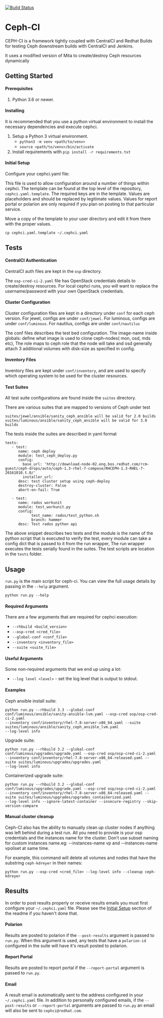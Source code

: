 [![Build Status](https://travis-ci.com/red-hat-storage/cephci.svg?branch=master)](https://travis-ci.com/red-hat-storage/cephci)
# Ceph-CI
CEPH-CI is a framework tightly coupled with CentralCI and Redhat Builds for
testing Ceph downstream builds with CentralCI and Jenkins.

It uses a modified version of Mita to create/destroy Ceph resources dynamically

## Getting Started
#### Prerequisites
1. Python 3.6 or newer.

#### Installing
It is recommended that you use a python virtual environment to install the necessary dependencies and execute cephci.

1. Setup a Python 3 virtual environment.
    * `python3 -m venv <path/to/venv>`
    * `source <path/to/venv>/bin/activate`
2. Install requirements with `pip install -r requirements.txt`

#### Initial Setup
Configure your cephci.yaml file:

This file is used to allow configuration around a number of things within cephci.
The template can be found at the top level of the repository, `cephci.yaml.template`.
The required keys are in the template. Values are placeholders and should be replaced by legitimate values.
Values for report portal or polarion are only required if you plan on posting to that particular service.

Move a copy of the template to your user directory and edit it from there with the proper values.
```
cp cephci.yaml.template ~/.cephci.yaml
```

## Tests
#### CentralCI Authentication
CentralCI auth files are kept in the `osp` directory.

The `osp-cred-ci-2.yaml` file has OpenStack credentials details to create/destroy resources.
For local cephci runs, you will want to replace the username/password with
your own OpenStack credentials.

#### Cluster Configuration
Cluster configuration files are kept in a directory under `conf` for each ceph version.
For jewel, configs are under `conf/jewel`.
For luminous, configs are under `conf/luminous`.
For nautilus, configs are under `conf/nautilus`

The conf files describes the test bed configuration.
The image-name inside globals: define what image is used to clone ceph-nodes(
mon, osd, mds etc), The role maps to ceph role that the node will take
and osd generally attach 3 additional volumes with disk-size as specified in
config.

#### Inventory Files
Inventory files are kept under `conf/inventory`,
and are used to specify which operating system to be used for the cluster resources.

#### Test Suites
All test suite configurations are found inside the `suites` directory.

There are various suites that are mapped to versions of Ceph under test

```
suites/jewel/ansible/sanity_ceph_ansible will be valid for 2.0 builds
suites/luminous/ansible/sanity_ceph_ansible will be valid for 3.0 builds
```
The tests inside the suites are described in yaml format

```
tests:
   - test:
      name: ceph deploy
      module: test_ceph_deploy.py
      config:
        base_url: 'http://download-node-02.eng.bos.redhat.com/rcm-guest/ceph-drops/auto/ceph-1.3-rhel-7-compose/RHCEPH-1.3-RHEL-7-20161010.t.0/'
        installer_url: 
      desc: test cluster setup using ceph-deploy
      destroy-cluster: False
      abort-on-fail: True
      
   - test:
      name: rados workunit
      module: test_workunit.py
      config:
            test_name: rados/test_python.sh
            branch: hammer
      desc: Test rados python api
```
The above snippet describes two tests and the module is the name of the python
script that is executed to verify the test, every module can take a config
dict that is passed to it from the run wrapper, The run wrapper executes
the tests serially found in the suites. The test scripts are location in
the `tests` folder.

## Usage
`run.py` is the main script for ceph-ci. You can view the full usage details by passing in the `--help` argument.
```
python run.py --help
```
#### Required Arguments
There are a few arguments that are required for cephci execution:

* `--rhbuild <build_version>`
* `--osp-cred <cred_file>`
* `--global-conf <conf_file>`
* `--inventory <inventory_file>`
* `--suite <suite_file>`

#### Useful Arguments
Some non-required arguments that we end up using a lot:
* `--log level <level>` - set the log level that is output to stdout.

#### Examples
Ceph ansible install suite:
```
python run.py --rhbuild 3.3 --global-conf conf/luminous/ansible/sanity-ansible-lvm.yaml --osp-cred osp/osp-cred-ci-2.yaml
--inventory conf/inventory/rhel-7.8-server-x86_64.yaml --suite suites/luminous/ansible/sanity_ceph_ansible_lvm.yaml
--log-level info
```
Upgrade suite:
```
python run.py --rhbuild 3.2 --global-conf conf/luminous/upgrades/upgrade.yaml --osp-cred osp/osp-cred-ci-2.yaml
--inventory conf/inventory/rhel-7.8-server-x86_64-released.yaml --suite suites/luminous/upgrades/upgrades.yaml
--log-level info
```
Containerized upgrade suite:
```
python run.py --rhbuild 3.2 --global-conf conf/luminous/upgrades/upgrade.yaml --osp-cred osp/osp-cred-ci-2.yaml
--inventory conf/inventory/rhel-7.8-server-x86_64-released.yaml --suite suites/luminous/upgrades/upgrades_containerized.yaml
--log-level info --ignore-latest-container --insecure-registry --skip-version-compare
```

#### Manual cluster cleanup
Ceph-CI also has the ability to manually clean up cluster nodes if anything was left behind during a test run.
All you need to provide is your osp credentials and the instances name for the cluster. Don't use subset naming for custom instances name.eg: --instances-name vp and --instances-name vpoliset  at same time.

For example, this command will delete all volumes and nodes that have the substring `ceph-kdreyer` in their names:
```
python run.py --osp-cred <cred_file> --log-level info --cleanup ceph-kdreyer
```

## Results
In order to post results properly or receive results emails you must first configure your `~/.cephci.yaml` file.
Please see the [Initial Setup](#initial-setup) section of the readme if you haven't done that.

#### Polarion
Results are posted to polarion if the `--post-results` argument is passed to `run.py`.
When this argument is used, any tests that have a `polarion-id` configured in the suite
will have it's result posted to polarion.

#### Report Portal
Results are posted to report portal if the `--report-portal` argument is passed to `run.py`.

#### Email
A result email is automatically sent to the address configured in your `~/.cephci.yaml` file.
In addition to personally configured emails, if the `--post-results` or `--report-portal` arguments are
passed to `run.py` an email will also be sent to `cephci@redhat.com`.
